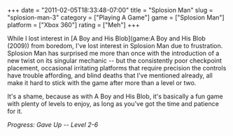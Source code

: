 +++
date = "2011-02-05T18:33:48-07:00"
title = "Splosion Man"
slug = "splosion-man-3"
category = ["Playing A Game"]
game = ["Splosion Man"]
platform = ["Xbox 360"]
rating = ["Meh"]
+++

While I lost interest in [A Boy and His Blob](game:A Boy and His Blob (2009)) from boredom, I've lost interest in Splosion Man due to frustration.  Splosion Man has surprised me more than once with the introduction of a new twist on its singular mechanic -- but the consistently poor checkpoint placement, occasional irritating platforms that require precision the controls have trouble affording, and blind deaths that I've mentioned already, all make it hard to stick with the game after more than a level or two.

It's a shame, because as with A Boy and His Blob, it's basically a fun game with plenty of levels to enjoy, as long as you've got the time and patience for it.

<i>Progress: Gave Up -- Level 2-6</i>